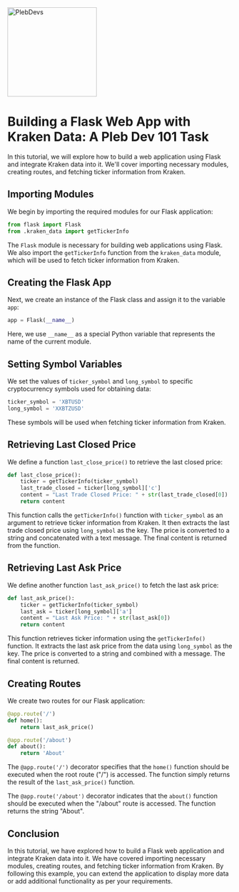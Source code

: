 

<img src="https://plebdevs-org.github.io/images/plebdevs.jpg" alt="PlebDevs" width="200" height="200">


# Building a Flask Web App with Kraken Data: A Pleb Dev 101 Task

In this tutorial, we will explore how to build a web application using Flask and integrate Kraken data into it. We'll cover importing necessary modules, creating routes, and fetching ticker information from Kraken.

## Importing Modules

We begin by importing the required modules for our Flask application:

```python
from flask import Flask
from .kraken_data import getTickerInfo
```

The `Flask` module is necessary for building web applications using Flask. We also import the `getTickerInfo` function from the `kraken_data` module, which will be used to fetch ticker information from Kraken.

## Creating the Flask App

Next, we create an instance of the Flask class and assign it to the variable `app`:

```python
app = Flask(__name__)
```

Here, we use `__name__` as a special Python variable that represents the name of the current module.

## Setting Symbol Variables

We set the values of `ticker_symbol` and `long_symbol` to specific cryptocurrency symbols used for obtaining data:

```python
ticker_symbol = 'XBTUSD'
long_symbol = 'XXBTZUSD'
```

These symbols will be used when fetching ticker information from Kraken.

## Retrieving Last Closed Price

We define a function `last_close_price()` to retrieve the last closed price:

```python
def last_close_price():
    ticker = getTickerInfo(ticker_symbol)
    last_trade_closed = ticker[long_symbol]['c']
    content = "Last Trade Closed Price: " + str(last_trade_closed[0])
    return content
```

This function calls the `getTickerInfo()` function with `ticker_symbol` as an argument to retrieve ticker information from Kraken. It then extracts the last trade closed price using `long_symbol` as the key. The price is converted to a string and concatenated with a text message. The final content is returned from the function.

## Retrieving Last Ask Price

We define another function `last_ask_price()` to fetch the last ask price:

```python
def last_ask_price():
    ticker = getTickerInfo(ticker_symbol)
    last_ask = ticker[long_symbol]['a']
    content = "Last Ask Price: " + str(last_ask[0])
    return content
```

This function retrieves ticker information using the `getTickerInfo()` function. It extracts the last ask price from the data using `long_symbol` as the key. The price is converted to a string and combined with a message. The final content is returned.

## Creating Routes

We create two routes for our Flask application:

```python
@app.route('/')
def home():
    return last_ask_price()

@app.route('/about')
def about():
    return 'About'
```

The `@app.route('/')` decorator specifies that the `home()` function should be executed when the root route ("/") is accessed. The function simply returns the result of the `last_ask_price()` function.

The `@app.route('/about')` decorator indicates that the `about()` function should be executed when the "/about" route is accessed. The function returns the string "About".

## Conclusion

In this tutorial, we have explored how to build a Flask web application and integrate Kraken data into it. We have covered importing necessary modules, creating routes, and fetching ticker information from Kraken. By following this example, you can extend the application to display more data or add additional functionality as per your requirements.
